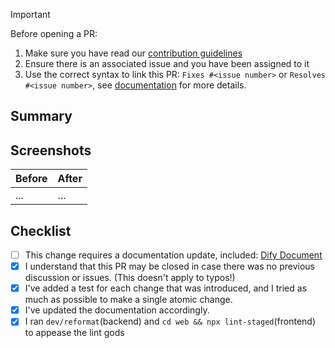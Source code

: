> [!IMPORTANT]
> Before opening a PR:
>
> 1. Make sure you have read our [contribution guidelines](https://github.com/langgenius/dify/blob/main/CONTRIBUTING.md)
> 2. Ensure there is an associated issue and you have been assigned to it
> 3. Use the correct syntax to link this PR: `Fixes #<issue number>` or `Resolves #<issue number>`, see [documentation](https://docs.github.com/en/issues/tracking-your-work-with-issues/linking-a-pull-request-to-an-issue#linking-a-pull-request-to-an-issue-using-a-keyword) for more details.

## Summary

<!-- Please include a summary of the change and which issue is fixed. Please also include relevant motivation and context. List any dependencies that are required for this change. -->

## Screenshots

| Before | After |
|--------|-------|
| ...    | ...   |

## Checklist

- [ ] This change requires a documentation update, included: [Dify Document](https://github.com/langgenius/dify-docs)
- [x] I understand that this PR may be closed in case there was no previous discussion or issues. (This doesn't apply to typos!)
- [x] I've added a test for each change that was introduced, and I tried as much as possible to make a single atomic change.
- [x] I've updated the documentation accordingly.
- [x] I ran `dev/reformat`(backend) and `cd web && npx lint-staged`(frontend) to appease the lint gods
